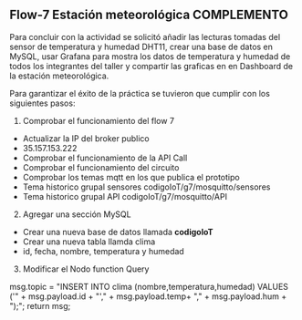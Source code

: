## Flow-7 Estación meteorológica COMPLEMENTO

Para concluir con la actividad se solicitó añadir las lecturas tomadas del sensor de temperatura y humedad DHT11, crear una base de datos en MySQL, usar Grafana para mostra los datos de temperatura y humedad de todos los integrantes del taller y compartir las graficas en en Dashboard de la estación meteorológica.

Para garantizar el éxito de la práctica se tuvieron que cumplir con los siguientes pasos:

1. Comprobar el funcionamiento del flow 7
- Actualizar la IP del broker publico
- 35.157.153.222
- Comprobar el funcionamiento de la API Call
- Comprobar el funcionamiento del circuito
- Comprobar los temas mqtt en los que publica el prototipo
- Tema historico grupal sensores codigoIoT/g7/mosquitto/sensores
- Tema historico grupal API codigoIoT/g7/mosquitto/API

2. Agregar una sección MySQL
- Crear una nueva base de datos llamada **codigoIoT**
- Crear una nueva tabla llamda clima
- id, fecha, nombre, temperatura y humedad

3. Modificar el Nodo function Query

msg.topic = "INSERT INTO clima (nombre,temperatura,humedad) VALUES ('" + msg.payload.id + "'," + msg.payload.temp+ "," + msg.payload.hum + ");";
return msg;

